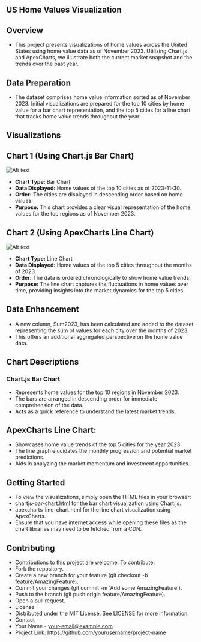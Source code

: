 ## US Home Values Visualization
## Overview
- This project presents visualizations of home values across the United States using home value data as of November 2023. Utilizing Chart.js and ApexCharts, we illustrate both the current market snapshot and the trends over the past year.

## Data Preparation
- The dataset comprises home value information sorted as of November 2023. Initial visualizations are prepared for the top 10 cities by home value for a bar chart representation, and the top 5 cities for a line chart that tracks home value trends throughout the year.

## Visualizations
## Chart 1 (Using Chart.js Bar Chart)
![Alt text](top-10-cities.png)
- **Chart Type:** Bar Chart 
- **Data Displayed:** Home values of the top 10 cities as of 2023-11-30.
- **Order:** The cities are displayed in descending order based on home values.
- **Purpose:** This chart provides a clear visual representation of the home values for the top regions as of November 2023.
## Chart 2 (Using ApexCharts Line Chart)
![Alt text](Top-5-cities.png)
- **Chart Type:** Line Chart
- **Data Displayed:** Home values of the top 5 cities throughout the months of 2023.
- **Order:** The data is ordered chronologically to show home value trends.
- **Purpose:** The line chart captures the fluctuations in home values over time, providing insights into the market dynamics for the top 5 cities.

## Data Enhancement
- A new column, Sum2023, has been calculated and added to the dataset, representing the sum of values for each city over the months of 2023.
- This offers an additional aggregated perspective on the home value data.

## Chart Descriptions
### Chart.js Bar Chart
- Represents home values for the top 10 regions in November 2023.
- The bars are arranged in descending order for immediate comprehension of the data.
- Acts as a quick reference to understand the latest market trends.

## ApexCharts Line Chart:
- Showcases home value trends of the top 5 cities for the year 2023.
- The line graph elucidates the monthly progression and potential market predictions.
- Aids in analyzing the market momentum and investment opportunities.

## Getting Started
- To view the visualizations, simply open the HTML files in your browser:
- chartjs-bar-chart.html for the bar chart visualization using Chart.js.
- apexcharts-line-chart.html for the line chart visualization using ApexCharts.
- Ensure that you have internet access while opening these files as the chart libraries may need to be fetched from a CDN.

## Contributing
- Contributions to this project are welcome. To contribute:
- Fork the repository.
- Create a new branch for your feature (git checkout -b feature/AmazingFeature).
- Commit your changes (git commit -m 'Add some AmazingFeature').
- Push to the branch (git push origin feature/AmazingFeature).
- Open a pull request.
- License
- Distributed under the MIT License. See LICENSE for more information.
- Contact
- Your Name - your-email@example.com
- Project Link: https://github.com/yourusername/project-name

